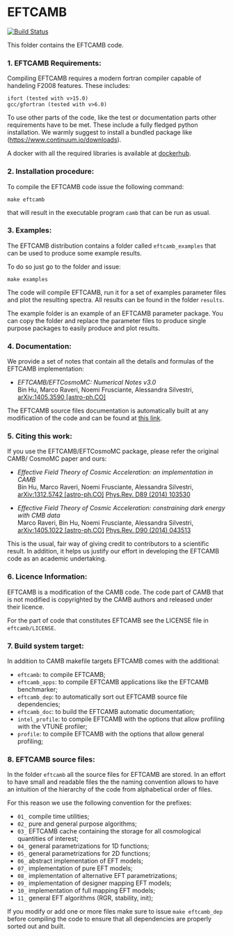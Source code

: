 EFTCAMB
=======

[![Build Status](https://travis-ci.org/EFTCAMB/EFTCAMB.svg?branch=new_features)](https://travis-ci.org/EFTCAMB/EFTCAMB)

This folder contains the EFTCAMB code.

### 1. EFTCAMB Requirements:

Compiling EFTCAMB requires a modern fortran compiler capable of handeling F2008 features.
These includes:

	ifort (tested with v>15.0)
	gcc/gfortran (tested with v>6.0)

To use other parts of the code, like the test or documentation parts other requirements have to be met.
These include a fully fledged python installation. We warmly suggest to install a
bundled package like (https://www.continuum.io/downloads).

A docker with all the required libraries is available at [dockerhub](https://hub.docker.com/r/eftcamb/eftbox/).

### 2. Installation procedure:

To compile the EFTCAMB code issue the following command:

	make eftcamb

that will result in the executable program ``camb`` that can be run as usual.

### 3. Examples:

The EFTCAMB distribution contains a folder called ``eftcamb_examples`` that can be used to produce some example results.

To do so just go to the folder and issue:

	make examples

The code will compile EFTCAMB, run it for a set of examples parameter files and plot the resulting spectra.
All results can be found in the folder ``results``.

The example folder is an example of an EFTCAMB parameter package. You can copy the folder and replace the parameter files to produce single purpose packages to easily produce and plot results.

### 4. Documentation:

We provide a set of notes that contain all the details and formulas of the EFTCAMB implementation:

* *EFTCAMB/EFTCosmoMC: Numerical Notes v3.0*  
    Bin Hu, Marco Raveri, Noemi Frusciante, Alessandra Silvestri, [arXiv:1405.3590 [astro-ph.CO]](http://arxiv.org/abs/1405.3590) 

The EFTCAMB source files documentation is automatically built at any modification of the code and can
be found at [this link](https://eftcamb.github.io/EFTCAMB/). 
 
### 5. Citing this work:

If you use the EFTCAMB/EFTCosmoMC package, please refer the original CAMB/ CosmoMC paper and ours:

* *Effective Field Theory of Cosmic Acceleration: an implementation in CAMB*  
    Bin Hu, Marco Raveri, Noemi Frusciante, Alessandra Silvestri,  
    [arXiv:1312.5742 [astro-ph.CO]](http://arxiv.org/abs/1312.5742) [Phys.Rev. D89 (2014) 103530](http://journals.aps.org/prd/abstract/10.1103/PhysRevD.89.103530)


* *Effective Field Theory of Cosmic Acceleration: constraining dark energy with CMB data*  
    Marco Raveri, Bin Hu, Noemi Frusciante, Alessandra Silvestri,  
    [arXiv:1405.1022 [astro-ph.CO]](https://arxiv.org/abs/1405.1022) [Phys.Rev. D90 (2014) 043513](http://journals.aps.org/prd/abstract/10.1103/PhysRevD.90.043513)

This is the usual, fair way of giving credit to contributors to a
scientific result. In addition, it helps us justify our effort in
developing the EFTCAMB code as an academic undertaking.

### 6. Licence Information:

EFTCAMB is a modification of the CAMB code.
The code part of CAMB that is not modified is copyrighted by the CAMB authors and released under their licence.

For the part of code that constitutes EFTCAMB see the LICENSE file in ``eftcamb/LICENSE``.

### 7. Build system target:

In addition to CAMB makefile targets EFTCAMB comes with the additional:

* ``eftcamb``: to compile EFTCAMB;
* ``eftcamb_apps``: to compile EFTCAMB applications like the EFTCAMB benchmarker;
* ``eftcamb_dep``: to automatically sort out EFTCAMB source file dependencies;
* ``eftcamb_doc``: to build the EFTCAMB automatic documentation;
* ``intel_profile``: to compile EFTCAMB with the options that allow profiling with the VTUNE profiler;
* ``profile``: to compile EFTCAMB with the options that allow general profiling;

### 8. EFTCAMB source files:

In the folder ``eftcamb`` all the source files for EFTCAMB are stored. 
In an effort to have small and readable files the the naming convention allows to have an 
intuition of the hierarchy of the code from alphabetical order of files.

For this reason we use the following convention for the prefixes:

* ``01_`` compile time utilities;
* ``02_`` pure and general purpose algorithms;
* ``03_`` EFTCAMB cache containing the storage for all cosmological quantities of interest;
* ``04_`` general parametrizations for 1D functions;
* ``05_`` general parametrizations for 2D functions;
* ``06_`` abstract implementation of EFT models;
* ``07_`` implementation of pure EFT models;
* ``08_`` implementation of alternative EFT parametrizations;
* ``09_`` implementation of designer mapping EFT models;
* ``10_`` implementation of full mapping EFT models;
* ``11_`` general EFT algorithms (RGR, stability, init);

If you modify or add one or more files make sure to issue ``make eftcamb_dep`` before compiling the code to ensure that all dependencies are properly sorted out and built.